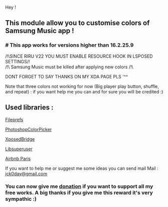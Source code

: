 Hey !
## **This module allow you to customise colors of Samsung Music app !**
### # This app works for versions higher than 16.2.25.9

/!\SINCE RIRU V22 YOU MUST ENABLE RESOURCE HOOK IN LSPOSED SETTINGS/!\
/!\ Samsung Music must be killed after applying new colors /!\

DONT FORGET TO SAY THANKS ON MY XDA PAGE PLS '^^

Note that three colors not working for now (Big player play button, shuffle, and repeat) : if you want help me you can and for sure you will be credited :)

## Used libraries :
[Fileprefs](https://github.com/chengxuncc/fileprefs)

[PhotoshopColorPicker](https://github.com/AzeeSoft/AndroidPhotoshopColorPicker)

[XposedBridge](https://github.com/rovo89/XposedBridge)

[Libsuperuser](https://github.com/Chainfire/libsuperuser)

[Airbnb Paris](https://github.com/airbnb/paris)


If you want to help me or suggest me some ideas you can send mail
Mail : jck0day@gmail.com

### You can now give me [donation](https://www.paypal.com/cgi-bin/webscr?cmd=_s-xclick&hosted_button_id=A3YW496LXQZ5A&source=url) if you want to support all my free works. A big thanks if you give me this reward it's very sympathic :)
